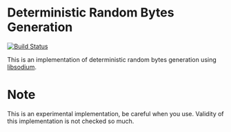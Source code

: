 # Deterministic Random Bytes Generation

[![Build Status](https://travis-ci.org/tell/sodium-drbg.svg?branch=master)](https://travis-ci.org/tell/sodium-drbg)

This is an implementation of deterministic random bytes generation using [libsodium](https://github.com/jedisct1/libsodium).

# Note

This is an experimental implementation, be careful when you use. Validity of this implementation is not checked so much.
